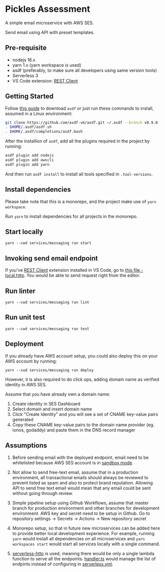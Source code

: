 # Pickles Assessment

A simple email microservice with AWS SES.

Send email using API with preset templates.

## Pre-requisite

- nodejs 16.x
- yarn 1.x (yarn workspace is used)
- asdf (preferably, to make sure all developers using same version tools)
- Serverless 3
- VS Code extension: [REST Client](https://marketplace.visualstudio.com/items?itemName=humao.rest-client) 

## Getting Started

Follow [this guide](https://asdf-vm.com/guide/getting-started.html#_2-download-asdf) to download `asdf` or just run these commands to install, assumed in a Linux environment:

```sh
git clone https://github.com/asdf-vm/asdf.git ~/.asdf --branch v0.9.0
. $HOME/.asdf/asdf.sh
. $HOME/.asdf/completions/asdf.bash
```

After the installion of `asdf`, add all the plugins required in the project by running:

```sh
asdf plugin add nodejs
asdf plugin add awscli
asdf plugin add yarn
```

And then run `asdf install` to install all tools specified in `.tool-versions`.

## Install dependencies

Please take note that this is a monorepo, and the project make use of `yarn workspace`.

Run `yarn` to install dependencies for all projects in the monorepo.


## Start locally

`yarn --cwd services/messaging run start`

## Invoking send email endpoint

If you've [REST Client](https://marketplace.visualstudio.com/items?itemName=humao.rest-client) extension installed in VS Code, go to [this file - local.http](services/messaging/local.http). You would be able to send request right from the editor.

## Run linter

`yarn --cwd services/messaging run lint`

## Run unit test

`yarn --cwd services/messaging run test`

## Deployment

If you already have AWS account setup, you could also deploy this on your AWS account by running:

`yarn --cwd services/messaging run deploy`

However, it is also required to do click ops, adding domain name as verified identity in AWS SES.

Assume that you have already own a domain name:
1. Create identity in SES Dashboard
2. Select domain and insert domain name
3. Click "Create Identity" and you will see a set of CNAME key-value pairs generated
4. Copy these CNAME key-value pairs to the domain name provider (eg. ionos, godaddy) and paste them in the DNS record manager

## Assumptions

1. Before sending email with the deployed endpoint, email need to be whitelisted because AWS SES account is in [sandbox mode](https://docs.aws.amazon.com/ses/latest/dg/request-production-access.html).

2. Not allow to send free-text email, assume that in a production environment, all transactional emails should always be reviewed to prevent listed as spam and also to protect brand reputation. Allowing API to send free text email would mean that any email could be sent without going through review.

3. Simple pipeline setup using Github Workflows, assume that master branch for production environment and other branches for development environment. AWS key and secret need to be setup in Github. Go to repository settings -> Secrets -> Actions -> New repository secret

4. Monorepo setup, so that in future new microservices can be added here to provide better local development experience. For example, running `yarn` would install all dependencies on all microservices and `yarn workspaces start` would start all services locally with a single command.

5. [serverless-http](https://github.com/dougmoscrop/serverless-http) is used, meaning there would be only a single lambda function to serve all the endpoints. [handler.ts](services/messaging/handler.ts) would manage the list of endpints instead of configuring in [serverless.yml](services/messaging/serverless.yml).